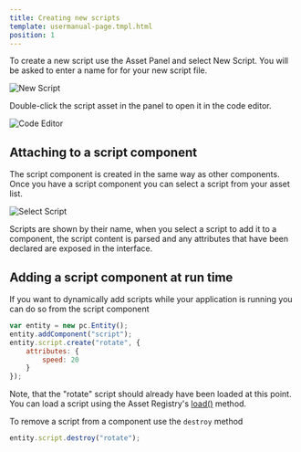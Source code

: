 ```yaml
---
title: Creating new scripts
template: usermanual-page.tmpl.html
position: 1
---
```


To create a new script use the Asset Panel and select New Script. You will be asked to enter a name for for your new script file.

![New Script][0]

Double-click the script asset in the panel to open it in the code editor.

![Code Editor][1]

## Attaching to a script component

The script component is created in the same way as other components. Once you have a script component you can select a script from your asset list.

![Select Script][2]

Scripts are shown by their name, when you select a script to add it to a component, the script content is parsed and any attributes that have been declared are exposed in the interface.

## Adding a script component at run time

If you want to dynamically add scripts while your application is running you can do so from the script component

```javascript
var entity = new pc.Entity();
entity.addComponent("script");
entity.script.create("rotate", {
    attributes: {
        speed: 20
    }
});
```

Note, that the "rotate" script should already have been loaded at this point. You can load a script using the Asset Registry's [load()][3] method.

To remove a script from a component use the `destroy` method

```javascript
entity.script.destroy("rotate");
```

[0]: /images/user-manual/scripting/new-script.jpg
[1]: /images/user-manual/scripting/code-editor.jpg
[2]: /images/user-manual/scripting/select-script.jpg
[3]: /api/pc.AssetRegistry.html#load
